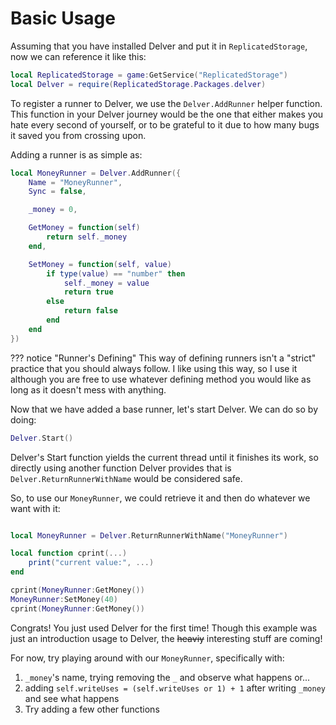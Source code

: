 # Basic Usage

Assuming that you have installed Delver and put it in `ReplicatedStorage`, now we can reference it like this:
```Lua
local ReplicatedStorage = game:GetService("ReplicatedStorage")
local Delver = require(ReplicatedStorage.Packages.delver)
```

To register a runner to Delver, we use the `Delver.AddRunner` helper function. This function in your Delver journey would be the one that either makes you hate every second of yourself, or to be grateful to it due to how many bugs it saved you from crossing upon.

Adding a runner is as simple as:
```Lua
local MoneyRunner = Delver.AddRunner({
    Name = "MoneyRunner",
    Sync = false,

    _money = 0,

    GetMoney = function(self)
        return self._money
    end,

    SetMoney = function(self, value)
        if type(value) == "number" then
            self._money = value
            return true
        else
            return false
        end
    end
})
```

??? notice "Runner's Defining"
    This way of defining runners isn't a "strict" practice that you should always follow. I like using this way, so I use it although you are free to use whatever defining method you would like as long as it doesn't mess with anything.

Now that we have added a base runner, let's start Delver. We can do so by doing:

```Lua
Delver.Start()
```
Delver's Start function yields the current thread until it finishes its work, so directly using another function Delver provides that is `Delver.ReturnRunnerWithName` would be considered safe.

So, to use our `MoneyRunner`, we could retrieve it and then do whatever we want with it:

```Lua

local MoneyRunner = Delver.ReturnRunnerWithName("MoneyRunner")

local function cprint(...)
    print("current value:", ...)
end

cprint(MoneyRunner:GetMoney())
MoneyRunner:SetMoney(40)
cprint(MoneyRunner:GetMoney())
```

Congrats! You just used Delver for the first time! Though this example was just an introduction usage to Delver, the ~~heaviy~~ interesting stuff are coming!

For now, try playing around with our `MoneyRunner`, specifically with:

1. `_money`'s name, trying removing the `_` and observe what happens or...
2. adding `self.writeUses = (self.writeUses or 1) + 1` after writing `_money` and see what happens
3. Try adding a few other functions